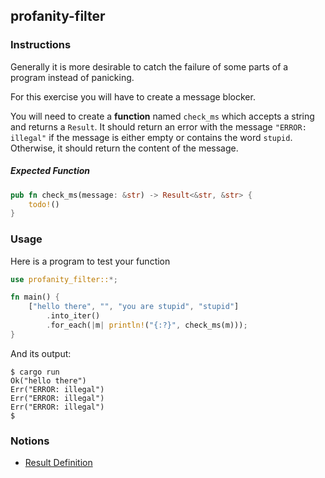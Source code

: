 ## profanity-filter

### Instructions

Generally it is more desirable to catch the failure of some parts of a program instead of panicking.

For this exercise you will have to create a message blocker.

You will need to create a **function** named `check_ms` which accepts a string and returns a `Result`. It should return an error with the message `"ERROR: illegal"` if the message is either empty or contains the word `stupid`. Otherwise, it should return the content of the message.

##### Expected Function

```rust
pub fn check_ms(message: &str) -> Result<&str, &str> {
    todo!()
}
```

### Usage

Here is a program to test your function

```rust
use profanity_filter::*;

fn main() {
    ["hello there", "", "you are stupid", "stupid"]
        .into_iter()
        .for_each(|m| println!("{:?}", check_ms(m)));
}
```

And its output:

```console
$ cargo run
Ok("hello there")
Err("ERROR: illegal")
Err("ERROR: illegal")
Err("ERROR: illegal")
$
```

### Notions

- [Result Definition](https://doc.rust-lang.org/stable/book/ch09-02-recoverable-errors-with-result.html?highlight=result#recoverable-errors-with-result)
